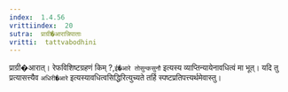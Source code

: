 ```yaml
---
index:  1.4.56
vrittiindex:  20
sutra:  प्राग्री�आरान्निपाताः
vritti:  tattvabodhini 
---
```


प्राग्री�आरात्। रेफविशिष्टग्रहणं किम् ?,`ई�आरे तोसुन्कसुनौ` इत्यस्य व्याप्तिन्यायेनावधित्वं मा भूत्। यदि तु प्रत्यासत्त्यैव `अधिरी�आरे` इत्यस्यावधित्वसिद्धिरित्युच्यते तर्हि स्पष्टप्रतिपत्त्यर्थमेवास्तु।

